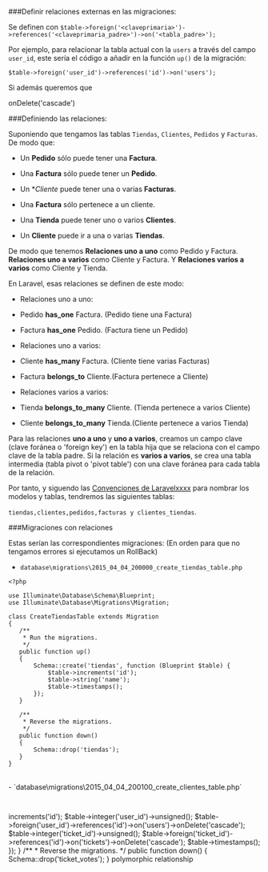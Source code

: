 ###Definir relaciones externas en las migraciones:

Se definen con `$table->foreign('<claveprimaria>')->references('<claveprimaria_padre>')->on('<tabla_padre>');`

Por ejemplo, para relacionar la tabla actual con la `users` a través del campo `user_id`, este sería el código a añadir en la función `up()` de la migración:

`$table->foreign('user_id')->references('id')->on('users');`

Si además queremos que 	

onDelete('cascade')

###Definiendo las relaciones:

Suponiendo que tengamos las tablas `Tiendas`, `Clientes`, `Pedidos` y `Facturas`. De modo que:

- Un **Pedido** sólo puede tener una **Factura**.

- Una **Factura** sólo puede tener un **Pedido**.

- Un **Cliente* puede tener una o varias **Facturas**.

- Una **Factura** sólo pertenece a un cliente. 

- Una **Tienda** puede tener uno o varios **Clientes**.

- Un **Cliente** puede ir a una o varias **Tiendas**.

De modo que tenemos **Relaciones uno a uno** como Pedido y Factura. **Relaciones uno a varios** como Cliente y Factura. Y **Relaciones varios a varios** como Cliente y Tienda.

En Laravel, esas relaciones se definen de este modo:

- Relaciones uno a uno:

 - Pedido **has_one** Factura. (Pedido tiene una Factura)

 - Factura **has_one** Pedido. (Factura tiene un Pedido)
 
- Relaciones uno a varios:

 - Cliente **has_many** Factura. (Cliente tiene varias Facturas)

 - Factura **belongs_to** Cliente.(Factura pertenece a Cliente)
 
- Relaciones varios a varios:

- Tienda **belongs_to_many** Cliente. (Tienda pertenece a varios Cliente)

- Cliente **belongs_to_many** Tienda.(Cliente pertenece a varios Tienda)

Para las relaciones **uno a uno** y **uno a varios**, creamos un campo clave (clave foránea o 'foreign key') en la tabla hija que se relaciona con el campo clave de la tabla padre. Si la relación es **varios a varios**, se crea una tabla intermedia (tabla pivot o 'pivot table') con una clave foránea para cada tabla de la relación.

Por tanto, y siguendo las [Convenciones de Laravelxxxx]() para nombrar los modelos y tablas, tendremos las siguientes tablas:

 `tiendas,clientes,pedidos,facturas y clientes_tiendas`.

###Migraciones con relaciones
 
Estas serían las correspondientes migraciones: (En orden para que no tengamos errores si ejecutamos un RollBack)

- `database\migrations\2015_04_04_200000_create_tiendas_table.php`

 ```
<?php

use Illuminate\Database\Schema\Blueprint;
use Illuminate\Database\Migrations\Migration;

class CreateTiendasTable extends Migration
{
    /**
     * Run the migrations.
     */
    public function up()
    {
        Schema::create('tiendas', function (Blueprint $table) {
            $table->increments('id');
            $table->string('name');
            $table->timestamps();
        });
    }

    /**
     * Reverse the migrations.
     */
    public function down()
    {
        Schema::drop('tiendas');
    }
}
```

<br>
- `database\migrations\2015_04_04_200100_create_clientes_table.php`  

 ```


```


<?php

use Illuminate\Database\Schema\Blueprint;
use Illuminate\Database\Migrations\Migration;

class CreateTicketVotesTable extends Migration
{
    /**
     * Run the migrations.
     */
    public function up()
    {
        Schema::create('ticket_votes', function (Blueprint $table) {
            $table->increments('id');

            $table->integer('user_id')->unsigned();
            $table->foreign('user_id')->references('id')->on('users')->onDelete('cascade');

            $table->integer('ticket_id')->unsigned();
            $table->foreign('ticket_id')->references('id')->on('tickets')->onDelete('cascade');

            $table->timestamps();
        });
    }

    /**
     * Reverse the migrations.
     */
    public function down()
    {
        Schema::drop('ticket_votes');
    }

 
 polymorphic relationship